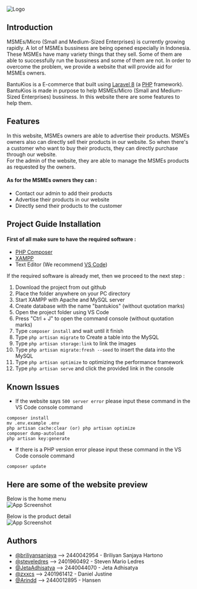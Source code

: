 
![Logo](https://i.ibb.co/MkLczbw/bantu-kios-01.png)


## Introduction

MSMEs/Micro (Small and Medium-Sized Enterprises) is currently growing rapidly. A lot of MSMEs bussiness are being opened especially in Indonesia. These MSMEs have many variety things that they sell. Some of them are able to successfully run the bussiness and some of them are not. In order to overcome the problem, we provide a website that will provide aid for MSMEs owners.

BantuKios is a E-commerce that built using [Laravel 8](https://laravel.com/) (a [PHP](https://www.php.net/) framework). BantuKios is made in purpose to help MSMEs/Micro (Small and Medium-Sized Enterprises) bussiness. In this website there are some features to help them.


 

## Features

In this website, MSMEs owners are able to advertise their products. MSMEs owners also can directly sell their products in our website. So when there's a customer who want to buy their products, they can directly purchase through our website.      
For the admin of the website, they are able to manage the MSMEs products as requested by the owners.  

 
####  As for the MSMEs owners they can :
- Contact our admin to add their products
- Advertise their products in our website
- Directly send their products to the customer


## Project Guide Installation

#### First of all make sure to have the required software :
- [PHP Composer](https://getcomposer.org/download/)
- [XAMPP](https://www.apachefriends.org/download.html)
- Text Editor (We recommend [VS Code](https://code.visualstudio.com/download))

If the required software is already met, then we proceed to the next step :
1. Download the project from out github
2. Place the folder anywhere on your PC directory
3. Start XAMPP with Apache and MySQL server
4. Create database with the name "bantukios" (without quotation marks)
5. Open the project folder using VS Code
6. Press "Ctrl + J" to open the command console (without quotation marks)
7. Type  ```composer install```  and wait until it finish
8. Type ```php artisan migrate``` to Create a table into the MySQL
9. Type ```php artisan storage:link``` to link the images
10. Type ```php artisan migrate:fresh --seed``` to insert the data into the MySQL
11. Type ```php artisan optimize``` to optimizing the performance framework
12. Type ```php artisan serve``` and click the provided link in the console

## Known Issues

- If the website says ```500 server error``` please input these command in the VS Code console command 
```
composer install 
mv .env.example .env 
php artisan cache:clear (or) php artisan optimize
composer dump-autoload 
php artisan key:generate
```
- If there is a PHP version error please input these command in the VS Code console command
```
composer update
```



## Here are some of the website preview

Below is the home menu <br/>
![App Screenshot](https://i.ibb.co/n6mD9mY/ssweb1.png) 
 

Below is the product detail <br/>
![App Screenshot](https://i.ibb.co/p484QT4/ssweb2.png ) 


## Authors

- [@briliyansanjaya](https://github.com/briliyansanjaya) --> 2440042954 - Briliyan Sanjaya Hartono
- [@steveledres](https://github.com/steveledres) --> 2401960492 - Steven Mario Ledres
- [@JetaAdhisatya](https://github.com/JetaAdhisatya) --> 2440044070 - Jeta Adhisatya
- [@zxxcs](https://github.com/zxxcs) --> 2401961412 - Daniel Justine
- [@Arindd](https://github.com/Arindd) --> 2440012895 - Hansen
